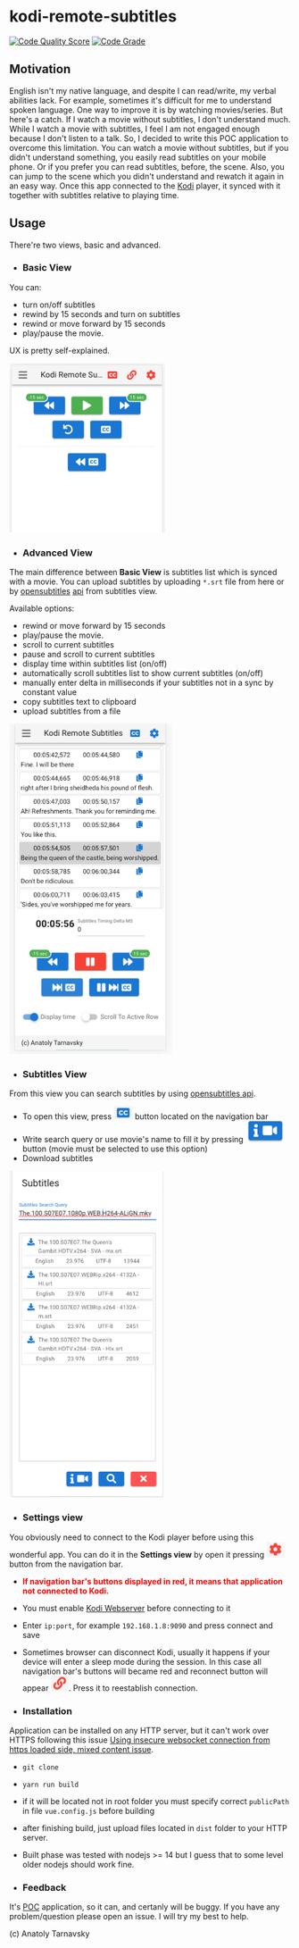 # kodi-remote-subtitles

[![Code Quality Score](https://www.code-inspector.com/project/10412/score/svg)](https://github.com/anatoly314/kodi-remote-subtitles)
[![Code Grade](https://www.code-inspector.com/project/10412/status/svg)](https://github.com/anatoly314/kodi-remote-subtitles)


## Motivation
English isn't my native language, and despite I can read/write, my verbal abilities lack. For example, sometimes it's difficult for me to understand spoken language. One way to improve it is by watching movies/series. But here's a catch. If I watch a movie without subtitles, I don't understand much. While I watch a movie with subtitles, I feel I am not engaged enough because I don't listen to a talk. So, I decided to write this POC application to overcome this limitation. You can watch a movie without subtitles, but if you didn't understand something, you easily read subtitles on your mobile phone. Or if you prefer you can read subtitles, before, the scene. Also, you can jump to the scene which you didn't understand and rewatch it again in an easy way. Once this app connected to the [Kodi](https://kodi.tv/) player, it synced with it together with subtitles relative to playing time. 

## Usage
There're two views, basic and advanced.
- ### Basic View
You can:
- turn on/off subtitles
- rewind by 15 seconds and turn on subtitles
- rewind or move forward by 15 seconds
- play/pause the movie.

UX is pretty self-explained.

![Basic view](./README/basic_view.png)

- ### Advanced View
The main difference between **Basic View** is subtitles list which is synced with a movie. You can upload subtitles by uploading `*.srt` file from here or by [opensubtitles](https://www.opensubtitles.org/en/search/subs) [api](https://trac.opensubtitles.org/projects/opensubtitles) from subtitles view.

Available options:
- rewind or move forward by 15 seconds
- play/pause the movie.
- scroll to current subtitles
- pause and scroll to current subtitles
- display time within subtitles list (on/off)
- automatically scroll subtitles list to show current subtitles (on/off)
- manually enter delta in milliseconds if your subtitles not in a sync by constant value
- copy subtitles text to clipboard
- upload subtitles from a file

![Advanced view](./README/advanced_view.png)

- ### Subtitles View
From this view you can search subtitles by using [opensubtitles api](https://trac.opensubtitles.org/projects/opensubtitles). 
 - To open this view, press ![Subtitles button](./README/subtitles.png) button located on the navigation bar
 - Write search query or use movie's name to fill it by pressing ![Get movie name](./README/fill_movie_name.png) button (movie must be selected to use this option)
 - Download subtitles

![Subtitles view](./README/subtitles_view.png)

- ### Settings view
You obviously need to connect to the Kodi player before using this wonderful app. You can do it in the **Settings view** by open it pressing ![Settings Button](./README/settings_button.png) button from the navigation bar. 
- **<span style="color:red">If navigation bar's buttons displayed in red, it means that application not connected to Kodi.</span>**
- You must enable [Kodi Webserver](https://kodi.wiki/view/Webserver#Enabling_the_webserver) before connecting to it
- Enter `ip:port`, for example `192.168.1.8:9090` and press connect and save
- Sometimes browser can disconnect Kodi, usually it happens if your device will enter a sleep mode during the session. In this case all navigation bar's buttons will became red and reconnect button will appear ![Reconnect Button](./README/reconnect_button.png). Press it to reestablish connection.

- ### Installation
Application can be installed on any HTTP server, but it can't work over HTTPS following this issue [Using insecure websocket connection from https loaded side, mixed content issue](https://stackoverflow.com/questions/62552412/using-insecure-websocket-connection-from-https-loaded-side-mixed-content-issue). 
- `git clone`
- `yarn run build`
- if it will be located not in root folder you must specify correct `publicPath` in file `vue.config.js` before building
- after finishing build, just upload files located in `dist` folder to your HTTP server.
- Built phase was tested with nodejs >= 14 but I guess that to some level older nodejs should work fine.


- ### Feedback
It's [POC](https://en.wikipedia.org/wiki/Proof_of_concept) application, so it can, and certanly will be buggy. If you have any problem/question please open an issue. I will try my best to help.


(c) Anatoly Tarnavsky
